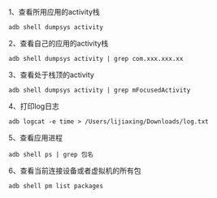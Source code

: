 
1、查看所用应用的activity栈
```shell
adb shell dumpsys activity
```
2、查看自己的应用的activity栈
```shell
adb shell dumpsys activity | grep com.xxx.xxx.xx
```
3、查看处于栈顶的activity
```shell
adb shell dumpsys activity | grep mFocusedActivity
```
4、打印log日志
```shell
adb logcat -e time > /Users/lijiaxing/Downloads/log.txt
```
5、查看应用进程
```shell
adb shell ps | grep 包名
```
6、查看当前连接设备或者虚拟机的所有包
```shell
adb shell pm list packages   
```
